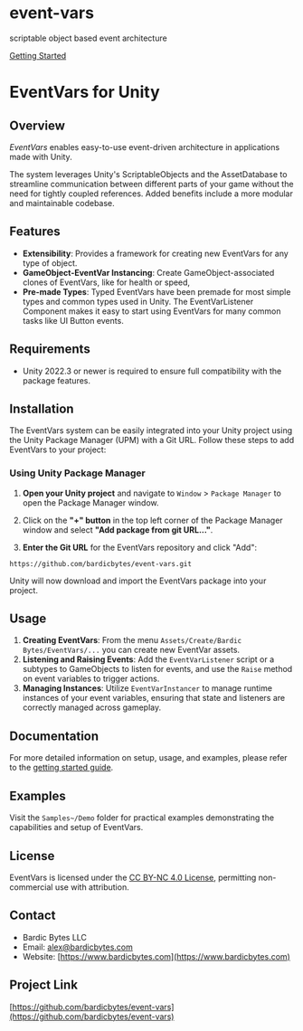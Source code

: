 # event-vars
scriptable object based event architecture

[Getting Started](https://github.com/bardicbytes/event-vars/blob/main/Documentation~/getting-started.md)

# EventVars for Unity

## Overview
*EventVars* enables easy-to-use event-driven architecture in applications made with Unity. 

The system leverages Unity's ScriptableObjects and the AssetDatabase to streamline communication between different parts of your game without the need for tightly coupled references. Added benefits include a more modular and maintainable codebase.

## Features
- **Extensibility**: Provides a framework for creating new EventVars for any type of object.
- **GameObject-EventVar Instancing**: Create GameObject-associated clones of EventVars, like for health or speed, 
- **Pre-made Types**: Typed EventVars have been premade for most simple types and common types used in Unity. The EventVarListener Component makes it easy to start using EventVars for many common tasks like UI Button events.

## Requirements
- Unity 2022.3 or newer is required to ensure full compatibility with the package features.

## Installation

The EventVars system can be easily integrated into your Unity project using the Unity Package Manager (UPM) with a Git URL. Follow these steps to add EventVars to your project:

### Using Unity Package Manager

1. **Open your Unity project** and navigate to `Window` > `Package Manager` to open the Package Manager window.

2. Click on the **"+" button** in the top left corner of the Package Manager window and select **"Add package from git URL..."**.

3. **Enter the Git URL** for the EventVars repository and click "Add":

```
https://github.com/bardicbytes/event-vars.git
```
Unity will now download and import the EventVars package into your project.

## Usage
1. **Creating EventVars**: From the menu `Assets/Create/Bardic Bytes/EventVars/...` you can create new EventVar assets.
2. **Listening and Raising Events**: Add the `EventVarListener` script or a subtypes to GameObjects to listen for events, and use the `Raise` method on event variables to trigger actions.
3. **Managing Instances**: Utilize `EventVarInstancer` to manage runtime instances of your event variables, ensuring that state and listeners are correctly managed across gameplay.

## Documentation
For more detailed information on setup, usage, and examples, please refer to the [getting started guide](https://github.com/bardicbytes/event-vars/blob/main/Documentation~/getting-started.md).

## Examples
Visit the `Samples~/Demo` folder for practical examples demonstrating the capabilities and setup of EventVars.

## License
EventVars is licensed under the [CC BY-NC 4.0 License](https://creativecommons.org/licenses/by-nc/4.0/?ref=chooser-v1), permitting non-commercial use with attribution.

## Contact
- Bardic Bytes LLC
- Email: [alex@bardicbytes.com](mailto:alex@bardicbytes.com)
- Website: [https://www.bardicbytes.com](https://www.bardicbytes.com)

## Project Link
[https://github.com/bardicbytes/event-vars](https://github.com/bardicbytes/event-vars)
